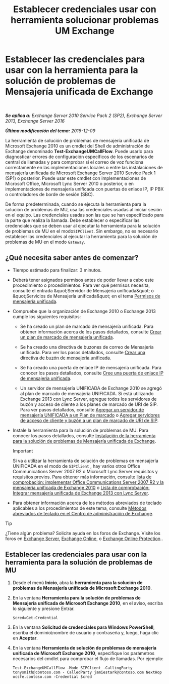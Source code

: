 ﻿---
title: 'Establecer credenciales usar con herramienta solucionar problemas UM Exchange'
TOCTitle: Establecer las credenciales para usar con la herramienta para la solución de problemas de Mensajería unificada de Exchange
ms:assetid: 542b7718-9345-40cc-bcb2-e307e70a1fa2
ms:mtpsurl: https://technet.microsoft.com/es-es/library/Ff630916(v=EXCHG.150)
ms:contentKeyID: 56271499
ms.date: 05/22/2018
mtps_version: v=EXCHG.150
ms.translationtype: MT
---

# Establecer las credenciales para usar con la herramienta para la solución de problemas de Mensajería unificada de Exchange

 

_**Se aplica a:** Exchange Server 2010 Service Pack 2 (SP2), Exchange Server 2013, Exchange Server 2016_

_**Última modificación del tema:** 2016-12-09_

La herramienta de solución de problemas de mensajería unificada de Microsoft Exchange 2010 es un cmdlet del Shell de administración de Exchange denominado **Test-ExchangeUMCallFlow**. Puede usarlo para diagnosticar errores de configuración específicos de los escenarios de central de llamadas y para comprobar si el correo de voz funciona correctamente en las implementaciones locales o entre las instalaciones de mensajería unificada de Microsoft Exchange Server 2010 Service Pack 1 (SP1) o posterior. Puede usar este cmdlet con implementaciones de Microsoft Office, Microsoft Lync Server 2010 o posterior, o en implementaciones de mensajería unificada con puertas de enlace IP, IP PBX o controladores de borde de sesión (SBC).

De forma predeterminada, cuando se ejecuta la herramienta para la solución de problemas de MU, usa las credenciales usadas al iniciar sesión en el equipo. Las credenciales usadas son las que se han especificado para la parte que realiza la llamada. Debe establecer o especificar las credenciales que se deben usar al ejecutar la herramienta para la solución de problemas de MU en el modo`SIPClient`. Sin embargo, no es necesario establecer las credenciales al ejecutar la herramienta para la solución de problemas de MU en el modo `Gateway`.

## ¿Qué necesita saber antes de comenzar?

  - Tiempo estimado para finalizar: 3 minutos.

  - Deberá tener asignados permisos antes de poder llevar a cabo este procedimiento o procedimientos. Para ver qué permisos necesita, consulte el entrada \&quot;Servidor de Mensajería unificada\&quot; o \&quot;Servicios de Mensajería unificada\&quot; en el tema [Permisos de mensajería unificada](unified-messaging-permissions-exchange-2013-help.md).

  - Compruebe que la organización de Exchange 2010 o Exchange 2013 cumple los siguientes requisitos:
    
      - Se ha creado un plan de marcado de mensajería unificada. Para obtener información acerca de los pasos detallados, consulte [Crear un plan de marcado de mensajería unificada](create-a-um-dial-plan-exchange-2013-help.md).
    
      - Se ha creado una directiva de buzones de correo de Mensajería unificada. Para ver los pasos detallados, consulte [Crear una directiva de buzón de mensajería unificada](create-a-um-mailbox-policy-exchange-2013-help.md).
    
      - Se ha creado una puerta de enlace IP de mensajería unificada. Para conocer los pasos detallados, consulte [Cree una puerta de enlace IP de mensajería unificada](create-a-um-ip-gateway-exchange-2013-help.md).
    
      - Un servidor de mensajería UNIFICADA de Exchange 2010 se agregó al plan de marcado de mensajería UNIFICADA. Si está utilizando Exchange 2013 con Lync Server, agregue todos los servidores de buzón y acceso de cliente a los planes de marcado de URI de SIP. Para ver pasos detallados, consulte [Agregar un servidor de mensajería UNIFICADA a un Plan de marcado](https://go.microsoft.com/fwlink/p/?linkid=313051) o [Agregar servidores de acceso de cliente y buzón a un plan de marcado de URI de SIP](add-mailbox-and-client-access-servers-to-a-sip-uri-dial-plan-exchange-2013-help.md).

  - Instale la herramienta para la solución de problemas de MU. Para conocer los pasos detallados, consulte [Instalación de la herramienta para la solución de problemas de Mensajería unificada de Exchange](install-the-exchange-um-troubleshooting-tool-exchange-2013-help.md).
    

    > [!IMPORTANT]
    > Si va a utilizar la herramienta de solución de problemas en mensajería UNIFICADA en el modo de <CODE>SIPClient</CODE> , hay varios otros Office Communications Server 2007 R2 o Microsoft Lync Server requisitos y requisitos previos. Para obtener más información, consulte <A href="https://go.microsoft.com/fwlink/p/?linkid=311961">lista de comprobación: implementar Office Communications Server 2007 R2 y la mensajería unificada de Exchange 2010</A> o <A href="checklist-integrate-exchange-2013-um-with-lync-server-exchange-2013-help.md">Lista de comprobación: Integrar mensajería unificada de Exchange 2013 con Lync Server</A>.



  - Para obtener información acerca de los métodos abreviados de teclado aplicables a los procedimientos de este tema, consulte [Métodos abreviados de teclado en el Centro de administración de Exchange](keyboard-shortcuts-in-the-exchange-admin-center-exchange-online-protection-help.md).


> [!TIP]
> ¿Tiene algún problema? Solicite ayuda en los foros de Exchange. Visite los foros en <A href="https://go.microsoft.com/fwlink/p/?linkid=60612">Exchange Server</A>, <A href="https://go.microsoft.com/fwlink/p/?linkid=267542">Exchange Online</A>, o <A href="https://go.microsoft.com/fwlink/p/?linkid=285351">Exchange Online Protection</A>..



## Establecer las credenciales para usar con la herramienta para la solución de problemas de MU

1.  Desde el menú **Inicio**, abra la **herramienta para la solución de problemas de Mensajería unificada de Microsoft Exchange 2010**.

2.  En la ventana **Herramienta para la solución de problemas de Mensajería unificada de Microsoft Exchange 2010**, en el aviso, escriba lo siguiente y presione Entrar.
    
        $cred=Get-Credential

3.  En la ventana **Solicitud de credenciales para Windows PowerShell**, escriba el dominio\\nombre de usuario y contraseña y, luego, haga clic en **Aceptar**.

4.  En la ventana **Herramienta de solución de problemas de mensajería unificada de Microsoft Exchange 2010**, especifique los parámetros necesarios del cmdlet para comprobar el flujo de llamadas. Por ejemplo:
    
        Test-ExchangeUMCallFlow -Mode SIPClient -CallingParty tonysmith@contoso.com - CalledParty jamiestark@contoso.com NextHop ocsfe.contoso.com -Credential $cred

